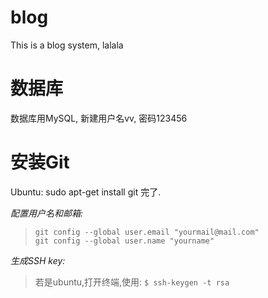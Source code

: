 blog
====
This is a blog system, lalala

数据库
=====

数据库用MySQL, 新建用户名vv, 密码123456

安装Git
=====
Ubuntu: sudo apt-get install git 完了.

*配置用户名和邮箱:*
> `git config --global user.email "yourmail@mail.com"` <br>
`git config --global user.name "yourname"`

*生成SSH key:*
> 若是ubuntu,打开终端,使用: `$ ssh-keygen -t rsa`
